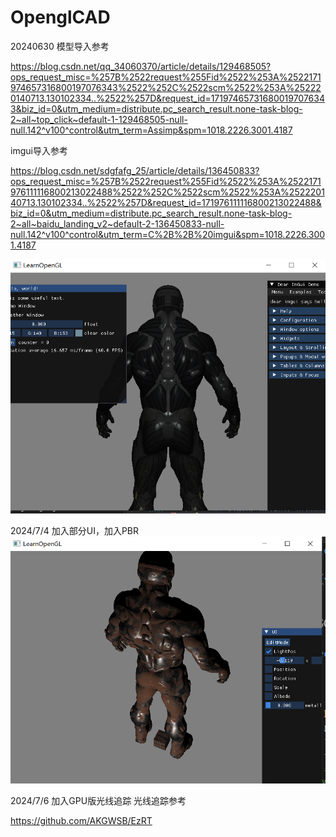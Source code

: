 # OpenglCAD

20240630
模型导入参考

https://blog.csdn.net/qq_34060370/article/details/129468505?ops_request_misc=%257B%2522request%255Fid%2522%253A%2522171974657316800197076343%2522%252C%2522scm%2522%253A%252220140713.130102334..%2522%257D&request_id=171974657316800197076343&biz_id=0&utm_medium=distribute.pc_search_result.none-task-blog-2~all~top_click~default-1-129468505-null-null.142^v100^control&utm_term=Assimp&spm=1018.2226.3001.4187



imgui导入参考

https://blog.csdn.net/sdgfafg_25/article/details/136450833?ops_request_misc=%257B%2522request%255Fid%2522%253A%2522171976111116800213022488%2522%252C%2522scm%2522%253A%252220140713.130102334..%2522%257D&request_id=171976111116800213022488&biz_id=0&utm_medium=distribute.pc_search_result.none-task-blog-2~all~baidu_landing_v2~default-2-136450833-null-null.142^v100^control&utm_term=C%2B%2B%20imgui&spm=1018.2226.3001.4187



![img.png](img.png)


2024/7/4 加入部分UI，加入PBR
![img_1.png](img_1.png)


2024/7/6 加入GPU版光线追踪
光线追踪参考

https://github.com/AKGWSB/EzRT
